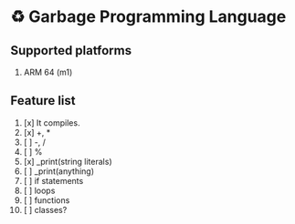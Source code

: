 # ♻️ Garbage Programming Language

## Supported platforms

1. ARM 64 (m1)

## Feature list

1. [x] It compiles.
2. [x] +, *
3. [ ] -, /
4. [ ] %
5. [x] _print(string literals)
6. [ ] _print(anything)
7. [ ] if statements
8. [ ] loops
9. [ ] functions
10. [ ] classes?
